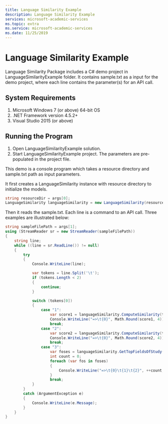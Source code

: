 ```yaml
---
title: Language Similarity Example
description: Language Similarity Example
services: microsoft-academic-services
ms.topic: extra
ms.service: microsoft-academic-services
ms.date: 11/25/2019
---
```

# Language Similarity Example

Language Similarity Package includes a C# demo project in LanguageSimilarityExample folder.
It contains sample.txt as a input for the demo project, where each line contains the parameter(s) for an API call.

## System Requirements

1. Microsoft Windows 7 (or above) 64-bit OS
2. .NET Framework version 4.5.2+
3. Visual Studio 2015 (or above)

## Running the Program

1. Open LanguageSimilarityExample solution.
2. Start LanguageSimilarityExample project. The parameters are pre-populated in the project file.

This demo is a console program which takes a resource directory and sample.txt path as input parameters.

It first creates a LanguageSimilarity instance with resource directory to initialize the models.

  ```C#
  string resourceDir = args[0];
  LanguageSimilarity languageSimilarity = new LanguageSimilarity(resourceDir);
  ```

Then it reads the sample.txt. Each line is a command to an API call. Three examples are illustrated below:

  ```C#
  string sampleFilePath = args[1];
  using (StreamReader sr = new StreamReader(sampleFilePath))
  {
      string line;
      while ((line = sr.ReadLine()) != null)
      {
          try
          {
              Console.WriteLine(line);

              var tokens = line.Split('\t');
              if (tokens.Length < 2)
              {
                  continue;
              }

              switch (tokens[0])
              {
                  case "1":
                      var score1 = languageSimilarity.ComputeSimilarity(tokens[1], tokens[2]);
                      Console.WriteLine("=>\t{0}", Math.Round(score1, 4));
                      break;
                  case "2":
                      var score2 = languageSimilarity.ComputeSimilarity(tokens[2], long.Parse(tokens[1]));
                      Console.WriteLine("=>\t{0}", Math.Round(score2, 4));
                      break;
                  case "3":
                      var foses = languageSimilarity.GetTopFieldsOfStudy(tokens[3], int.Parse(tokens[1]), float.Parse(tokens[2]));
                      int count = 0;
                      foreach (var fos in foses)
                      {
                          Console.WriteLine("=>\t{0}\t{1}\t{2}", ++count, fos.Item1, Math.Round(fos.Item2, 4));
                      }
                      break;
              }
          }
          catch (ArgumentException e)
          {
              Console.WriteLine(e.Message);
          }
      }
  }
  ```
